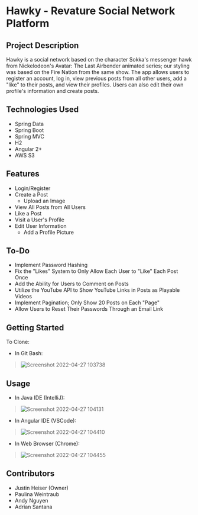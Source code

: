 # Hawky - Revature Social Network Platform

## Project Description
Hawky is a social network based on the character Sokka's messenger hawk from Nickelodeon's Avatar: The Last Airbender animated series; 
our styling was based on the Fire Nation from the same show.
The app allows users to register an account, log in, view previous posts from all other users, add a "like" to their posts,
and view their profiles. Users can also edit their own profile's information and create posts.

## Technologies Used
- Spring Data 
- Spring Boot 
- Spring MVC 
- H2
- Angular 2+ 
- AWS S3

## Features
- Login/Register
- Create a Post
  - Upload an Image
- View All Posts from All Users
- Like a Post
- Visit a User's Profile
- Edit User Information
  - Add a Profile Picture

## To-Do
- Implement Password Hashing
- Fix the "Likes" System to Only Allow Each User to "Like" Each Post Once
- Add the Ability for Users to Comment on Posts
- Utilize the YouTube API to Show YouTube Links in Posts as Playable Videos
- Implement Pagination; Only Show 20 Posts on Each "Page"
- Allow Users to Reset Their Passwords Through an Email Link

## Getting Started
To Clone:
- In Git Bash:
> ![Screenshot 2022-04-27 103738](https://user-images.githubusercontent.com/100227172/165543771-248845fe-b0a1-4b30-989b-a045f2d647f6.png)

## Usage
- In Java IDE (IntelliJ):
> ![Screenshot 2022-04-27 104131](https://user-images.githubusercontent.com/100227172/165544788-89094a0f-055b-48f3-b9e0-b6cac9742501.jpg)

- In Angular IDE (VSCode):
> ![Screenshot 2022-04-27 104410](https://user-images.githubusercontent.com/100227172/165545187-6e4534eb-0065-401b-90dd-b400480e2b6a.png)

- In Web Browser (Chrome):
> ![Screenshot 2022-04-27 104455](https://user-images.githubusercontent.com/100227172/165545344-faeee6a3-77d3-49c0-a1da-e9ef35359ea8.png)


## Contributors
- Justin Heiser (Owner)
- Paulina Weintraub
- Andy Nguyen
- Adrian Santana
